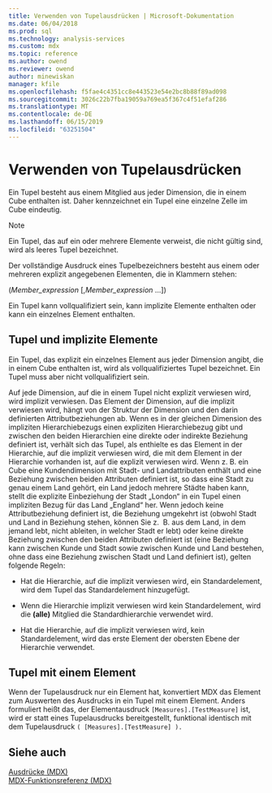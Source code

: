 ```yaml
---
title: Verwenden von Tupelausdrücken | Microsoft-Dokumentation
ms.date: 06/04/2018
ms.prod: sql
ms.technology: analysis-services
ms.custom: mdx
ms.topic: reference
ms.author: owend
ms.reviewer: owend
author: minewiskan
manager: kfile
ms.openlocfilehash: f5fae4c4351cc8e443523e54e2bc8b88f89ad098
ms.sourcegitcommit: 3026c22b7fba19059a769ea5f367c4f51efaf286
ms.translationtype: MT
ms.contentlocale: de-DE
ms.lasthandoff: 06/15/2019
ms.locfileid: "63251504"
---
```

# <a name="using-tuple-expressions"></a>Verwenden von Tupelausdrücken


  Ein Tupel besteht aus einem Mitglied aus jeder Dimension, die in einem Cube enthalten ist. Daher kennzeichnet ein Tupel eine einzelne Zelle im Cube eindeutig.  
  
> [!NOTE]  
>  Ein Tupel, das auf ein oder mehrere Elemente verweist, die nicht gültig sind, wird als leeres Tupel bezeichnet.  
  
 Der vollständige Ausdruck eines Tupelbezeichners besteht aus einem oder mehreren explizit angegebenen Elementen, die in Klammern stehen:  
  
 (*Member_expression* [,*Member_expression* ...])  
  
 Ein Tupel kann vollqualifiziert sein, kann implizite Elemente enthalten oder kann ein einzelnes Element enthalten.  
  
## <a name="tuples-and-implicit-members"></a>Tupel und implizite Elemente  
 Ein Tupel, das explizit ein einzelnes Element aus jeder Dimension angibt, die in einem Cube enthalten ist, wird als vollqualifiziertes Tupel bezeichnet. Ein Tupel muss aber nicht vollqualifiziert sein.  
  
 Auf jede Dimension, auf die in einem Tupel nicht explizit verwiesen wird, wird implizit verwiesen. Das Element der Dimension, auf die implizit verwiesen wird, hängt von der Struktur der Dimension und den darin definierten Attributbeziehungen ab. Wenn es in der gleichen Dimension des impliziten Hierarchiebezugs einen expliziten Hierarchiebezug gibt und zwischen den beiden Hierarchien eine direkte oder indirekte Beziehung definiert ist, verhält sich das Tupel, als enthielte es das Element in der Hierarchie, auf die implizit verwiesen wird, die mit dem Element in der Hierarchie vorhanden ist, auf die explizit verwiesen wird. Wenn z. B. ein Cube eine Kundendimension mit Stadt- und Landattributen enthält und eine Beziehung zwischen beiden Attributen definiert ist, so dass eine Stadt zu genau einem Land gehört, ein Land jedoch mehrere Städte haben kann, stellt die explizite Einbeziehung der Stadt „London“ in ein Tupel einen impliziten Bezug für das Land „England“ her. Wenn jedoch keine Attributbeziehung definiert ist, die Beziehung umgekehrt ist (obwohl Stadt und Land in Beziehung stehen, können Sie z.  B. aus dem Land, in dem jemand lebt, nicht ableiten, in welcher Stadt er lebt) oder keine direkte Beziehung zwischen den beiden Attributen definiert ist (eine Beziehung kann zwischen Kunde und Stadt sowie zwischen Kunde und Land bestehen, ohne dass eine Beziehung zwischen Stadt und Land definiert ist), gelten folgende Regeln:  
  
-   Hat die Hierarchie, auf die implizit verwiesen wird, ein Standardelement, wird dem Tupel das Standardelement hinzugefügt.  
  
-   Wenn die Hierarchie implizit verwiesen wird kein Standardelement, wird die **(alle)** Mitglied die Standardhierarchie verwendet wird.  
  
-   Hat die Hierarchie, auf die implizit verwiesen wird, kein Standardelement, wird das erste Element der obersten Ebene der Hierarchie verwendet.  
  
## <a name="one-member-tuples"></a>Tupel mit einem Element  
 Wenn der Tupelausdruck nur ein Element hat, konvertiert MDX das Element zum Auswerten des Ausdrucks in ein Tupel mit einem Element. Anders formuliert heißt das, der Elementausdruck `[Measures].[TestMeasure]` ist, wird er statt eines Tupelausdrucks bereitgestellt, funktional identisch mit dem Tupelausdruck `( [Measures].[TestMeasure] ).`  
  
## <a name="see-also"></a>Siehe auch  
 [Ausdrücke &#40;MDX&#41;](../mdx/expressions-mdx.md)   
 [MDX-Funktionsreferenz &#40;MDX&#41;](../mdx/mdx-function-reference-mdx.md)  
  
  
